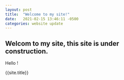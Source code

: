 ```yaml
---
layout: post
title:  "Welcome to my site!"
date:   2021-02-15 13:46:11 -0500
categories: website update
---
```




## Welcom to my site, this site is under construction.

Hello !

{{site.title}}